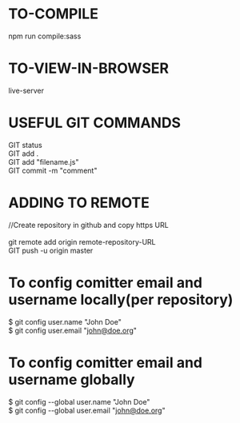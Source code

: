 # TO-COMPILE
npm run compile:sass

# TO-VIEW-IN-BROWSER
live-server

# USEFUL GIT COMMANDS
GIT status<br />
GIT add .<br />
GIT add "filename.js"<br />
GIT commit -m "comment"<br />

# ADDING TO REMOTE
//Create repository in github and copy https URL<br /><br />
git remote add origin remote-repository-URL<br />
GIT push -u origin master<br />

# To config comitter email and username locally(per repository)
$ git config user.name "John Doe"<br />
$ git config user.email "john@doe.org"<br />

# To config comitter email and username globally
$ git config --global user.name "John Doe"<br />
$ git config --global user.email "john@doe.org"<br />
